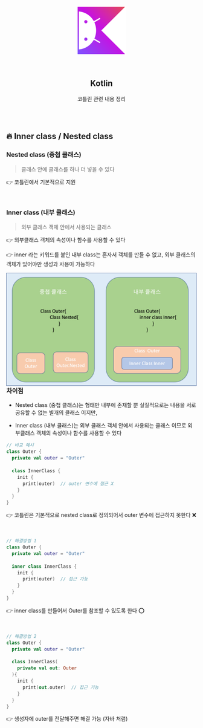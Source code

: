 <div align="center">
  <p>
    <img src="../README.assets/kotlin-hero.png">
  </p>
  <br>
  <h2>Kotlin</h2>
  <p>코틀린 관련 내용 정리</p>
  <br>
  <br>
</div>

## 🔥 Inner class / Nested class

### Nested class (중첩 클래스)

> 클래스 안에 클래스를 하나 더 넣을 수 있다

👉 코틀린에서 기본적으로 지원

<br>

### Inner class (내부 클래스)

> 외부 클래스 객체 안에서 사용되는 클래스

👉 외부클래스 객체의 속성이나 함수를 사용할 수 있다

👉 inner 라는 키워드를 붙인 내부 class는 혼자서 객체를 만들 수 없고, 외부 클래스의 객체가 있어야만 생성과 사용이 가능하다

<img src="../README.assets/inner.png" alt="companion" align="left" width="600px" />

<br>

### 차이점

- Nested class (중첩 클래스)는 형태만 내부에 존재할 뿐 실질적으로는 내용을 서로 공유할 수 없는 별개의 클래스 이지만,

- Inner class (내부 클래스)는 외부 클래스 객체 안에서 사용되는 클래스 이므로 외부클래스 객체의 속성이나 함수를 사용할 수 있다

```kotlin
// 비교 예시
class Outer {
  private val outer = "Outer"
  
  class InnerClass {
    init {
      print(outer)  // outer 변수에 접근 X
    }
  }
}
```

👉 코틀린은 기본적으로 nested class로 정의되어서 outer 변수에 접근하지 못한다 ❌

<br>

```kotlin
// 해결방법 1
class Outer {
  private val outer = "Outer"
  
  inner class InnerClass {
    init {
      print(outer)  // 접근 가능
    }
  }
}
```

👉 inner class를 만들어서 Outer를 참조할 수 있도록 한다 ⭕️

<br>

```kotlin
// 해결방법 2
class Outer {
  private val outer = "Outer"
  
  class InnerClass(
    private val out: Outer
  ){
    init {
      print(out.outer)  // 접근 가능
    }
  }
}
```

👉 생성자에 outer를 전달해주면 해결 가능 (자바 처럼)
